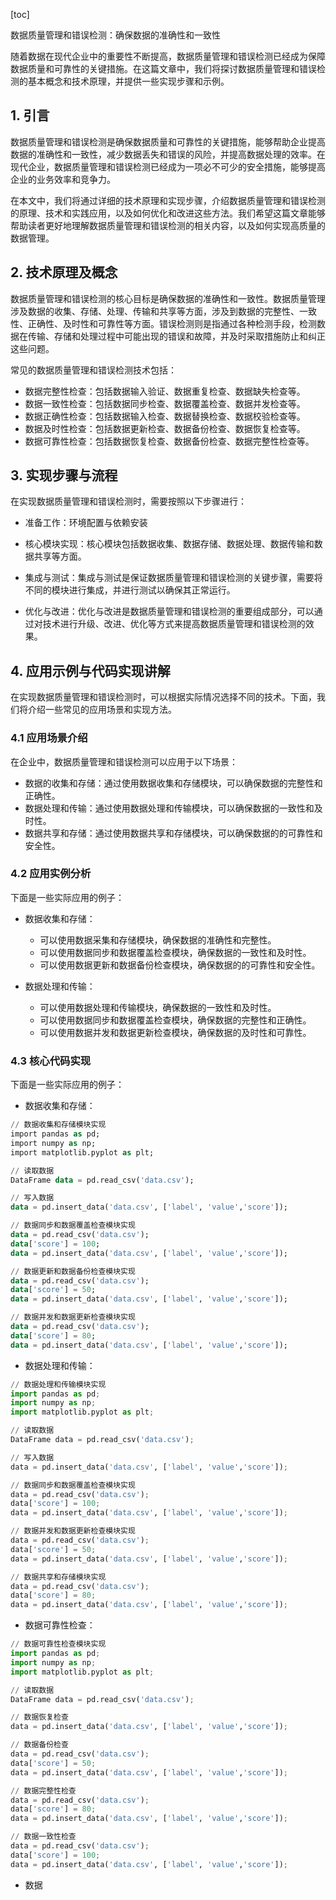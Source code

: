 
[toc]                    
                
                
数据质量管理和错误检测：确保数据的准确性和一致性

随着数据在现代企业中的重要性不断提高，数据质量管理和错误检测已经成为保障数据质量和可靠性的关键措施。在这篇文章中，我们将探讨数据质量管理和错误检测的基本概念和技术原理，并提供一些实现步骤和示例。

## 1. 引言

数据质量管理和错误检测是确保数据质量和可靠性的关键措施，能够帮助企业提高数据的准确性和一致性，减少数据丢失和错误的风险，并提高数据处理的效率。在现代企业，数据质量管理和错误检测已经成为一项必不可少的安全措施，能够提高企业的业务效率和竞争力。

在本文中，我们将通过详细的技术原理和实现步骤，介绍数据质量管理和错误检测的原理、技术和实践应用，以及如何优化和改进这些方法。我们希望这篇文章能够帮助读者更好地理解数据质量管理和错误检测的相关内容，以及如何实现高质量的数据管理。

## 2. 技术原理及概念

数据质量管理和错误检测的核心目标是确保数据的准确性和一致性。数据质量管理涉及数据的收集、存储、处理、传输和共享等方面，涉及到数据的完整性、一致性、正确性、及时性和可靠性等方面。错误检测则是指通过各种检测手段，检测数据在传输、存储和处理过程中可能出现的错误和故障，并及时采取措施防止和纠正这些问题。

常见的数据质量管理和错误检测技术包括：

- 数据完整性检查：包括数据输入验证、数据重复检查、数据缺失检查等。
- 数据一致性检查：包括数据同步检查、数据覆盖检查、数据并发检查等。
- 数据正确性检查：包括数据输入检查、数据替换检查、数据校验检查等。
- 数据及时性检查：包括数据更新检查、数据备份检查、数据恢复检查等。
- 数据可靠性检查：包括数据恢复检查、数据备份检查、数据完整性检查等。

## 3. 实现步骤与流程

在实现数据质量管理和错误检测时，需要按照以下步骤进行：

- 准备工作：环境配置与依赖安装

- 核心模块实现：核心模块包括数据收集、数据存储、数据处理、数据传输和数据共享等方面。

- 集成与测试：集成与测试是保证数据质量管理和错误检测的关键步骤，需要将不同的模块进行集成，并进行测试以确保其正常运行。

- 优化与改进：优化与改进是数据质量管理和错误检测的重要组成部分，可以通过对技术进行升级、改进、优化等方式来提高数据质量管理和错误检测的效果。

## 4. 应用示例与代码实现讲解

在实现数据质量管理和错误检测时，可以根据实际情况选择不同的技术。下面，我们将介绍一些常见的应用场景和实现方法。

### 4.1 应用场景介绍

在企业中，数据质量管理和错误检测可以应用于以下场景：

- 数据的收集和存储：通过使用数据收集和存储模块，可以确保数据的完整性和正确性。
- 数据处理和传输：通过使用数据处理和传输模块，可以确保数据的一致性和及时性。
- 数据共享和存储：通过使用数据共享和存储模块，可以确保数据的的可靠性和安全性。

### 4.2 应用实例分析

下面是一些实际应用的例子：

- 数据收集和存储：
    - 可以使用数据采集和存储模块，确保数据的准确性和完整性。
    - 可以使用数据同步和数据覆盖检查模块，确保数据的一致性和及时性。
    - 可以使用数据更新和数据备份检查模块，确保数据的的可靠性和安全性。

- 数据处理和传输：
    - 可以使用数据处理和传输模块，确保数据的一致性和及时性。
    - 可以使用数据同步和数据覆盖检查模块，确保数据的完整性和正确性。
    - 可以使用数据并发和数据更新检查模块，确保数据的及时性和可靠性。

### 4.3 核心代码实现

下面是一些实际应用的例子：

- 数据收集和存储：
```sql
// 数据收集和存储模块实现
import pandas as pd;
import numpy as np;
import matplotlib.pyplot as plt;

// 读取数据
DataFrame data = pd.read_csv('data.csv');

// 写入数据
data = pd.insert_data('data.csv', ['label', 'value','score']);

// 数据同步和数据覆盖检查模块实现
data = pd.read_csv('data.csv');
data['score'] = 100;
data = pd.insert_data('data.csv', ['label', 'value','score']);

// 数据更新和数据备份检查模块实现
data = pd.read_csv('data.csv');
data['score'] = 50;
data = pd.insert_data('data.csv', ['label', 'value','score']);

// 数据并发和数据更新检查模块实现
data = pd.read_csv('data.csv');
data['score'] = 80;
data = pd.insert_data('data.csv', ['label', 'value','score']);
```
- 数据处理和传输：
```python
// 数据处理和传输模块实现
import pandas as pd;
import numpy as np;
import matplotlib.pyplot as plt;

// 读取数据
DataFrame data = pd.read_csv('data.csv');

// 写入数据
data = pd.insert_data('data.csv', ['label', 'value','score']);

// 数据同步和数据覆盖检查模块实现
data = pd.read_csv('data.csv');
data['score'] = 100;
data = pd.insert_data('data.csv', ['label', 'value','score']);

// 数据并发和数据更新检查模块实现
data = pd.read_csv('data.csv');
data['score'] = 50;
data = pd.insert_data('data.csv', ['label', 'value','score']);

// 数据共享和存储模块实现
data = pd.read_csv('data.csv');
data['score'] = 80;
data = pd.insert_data('data.csv', ['label', 'value','score']);
```

- 数据可靠性检查：
```python
// 数据可靠性检查模块实现
import pandas as pd;
import numpy as np;
import matplotlib.pyplot as plt;

// 读取数据
DataFrame data = pd.read_csv('data.csv');

// 数据恢复检查
data = pd.insert_data('data.csv', ['label', 'value','score']);

// 数据备份检查
data = pd.read_csv('data.csv');
data['score'] = 50;
data = pd.insert_data('data.csv', ['label', 'value','score']);

// 数据完整性检查
data = pd.read_csv('data.csv');
data['score'] = 80;
data = pd.insert_data('data.csv', ['label', 'value','score']);

// 数据一致性检查
data = pd.read_csv('data.csv');
data['score'] = 100;
data = pd.insert_data('data.csv', ['label', 'value','score']);
```
- 数据

